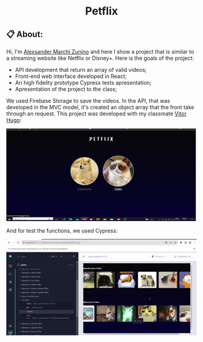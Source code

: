 <h1 align="center" href="#clipboard-about"> Petflix </h1>

## :clipboard: About:
Hi, I'm [Alexsander Marchi Zunino](https://www.linkedin.com/in/alexsander-marchi-zunino-226332170/) and here I show a project that is similar to a streaming website like Netflix or Disney+. Here is the goals of the project:

- API development that return an array of valid videos;
- Front-end web interface developed in React;
- An high fidelity prototype Cypress tests apresentation;
- Apresentation of the project to the class;

We used Firebase Storage to save the videos. In the API, that was developed in the MVC model, it's created an object array that the front
take through an request. This project was developed with my classmate [Vitor Hugo](https://github.com/vitorhugodsouzax):

<p align="center">
  <img src="homePage.png" alt="homePage"/>
  <br>
</p>


And for test the functions, we used Cypress:

<p align="center">
  <img src="cypressTest.png" alt="cypressTest"/>
  <br>
</p>
  